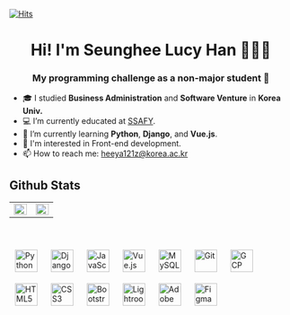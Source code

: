[![Hits](https://hits.seeyoufarm.com/api/count/incr/badge.svg?url=https%3A%2F%2Fgithub.com%2Fchengxxi&count_bg=%235874CB&title_bg=%23B7BBBE&icon=&icon_color=%23E3E2E2&title=hits&edge_flat=false)](https://hits.seeyoufarm.com)

<h1 align="center">Hi! I'm Seunghee Lucy Han  👩🏻‍💻 </h1>
<h3 align="center">My programming challenge as a non-major student 💭</h3>


- 🎓  I studied **Business Administration** and **Software Venture** in **Korea Univ.**
- 💻  I’m currently educated at [SSAFY](https://www.ssafy.com/).
- 🌱  I’m currently learning **Python**, **Django**, and **Vue.js**.
- 🔭  I'm interested in Front-end development.
- 📫  How to reach me: heeya121z@korea.ac.kr



## Github Stats  
<table><tr><td valign="top" width="50%">

<img src="https://github-readme-stats.vercel.app/api?username=chengxxi&show_icons=true&count_private=true&hide_border=true" align="left" style="width: 100%" />

</td><td valign="top" width="50%">

<img src="https://github-readme-stats.vercel.app/api/top-langs/?username=chengxxi&hide_border=true&layout=compact" align="left" style="width: 100%" />

</td></tr></table>  

<br/>  


<p align="left">  
    <img style="margin: 10px" src="https://profilinator.rishav.dev/skills-assets/python-original.svg" alt="Python" height="40" />  
    <img style="margin: 10px" src="https://profilinator.rishav.dev/skills-assets/django-original.svg" alt="Django" height="40" /> 
    <img style="margin: 10px" src="https://profilinator.rishav.dev/skills-assets/javascript-original.svg" alt="JavaScript" height="40" />
    <img style="margin: 10px" src="https://profilinator.rishav.dev/skills-assets/vuejs-original-wordmark.svg" alt="Vue.js" height="40" />
    <img style="margin: 10px" src="https://profilinator.rishav.dev/skills-assets/mysql-original-wordmark.svg" alt="MySQL" height="40" /> 
    <img style="margin: 10px" src="https://profilinator.rishav.dev/skills-assets/git-scm-icon.svg" alt="Git" height="40" />  
    <img style="margin: 10px" src="https://profilinator.rishav.dev/skills-assets/google_cloud-icon.svg" alt="GCP" height="40" /> 
    <img style="margin: 10px" src="https://profilinator.rishav.dev/skills-assets/html5-original-wordmark.svg" alt="HTML5" height="40" />  
    <img style="margin: 10px" src="https://profilinator.rishav.dev/skills-assets/css3-original-wordmark.svg" alt="CSS3" height="40" /> 
    <img style="margin: 10px" src="https://profilinator.rishav.dev/skills-assets/bootstrap-plain.svg" alt="Bootstrap" height="40" />  
    <img style="margin: 10px" src="https://profilinator.rishav.dev/skills-assets/lightroom.png" alt="Lightroom" height="40" />  
    <img style="margin: 10px" src="https://profilinator.rishav.dev/skills-assets/adobexd.png" alt="Adobe XD" height="40" />    
    <img style="margin: 10px" src="https://profilinator.rishav.dev/skills-assets/figma-icon.svg" alt="Figma" height="40" />
</p>


<!-- <p>&nbsp;<img align="left" src="https://github-readme-stats.vercel.app/api?username=chengxxi&show_icons=true&title_color=4a4681&text_color=47485c&locale=kr" alt="chengxxi" /></p> -->
